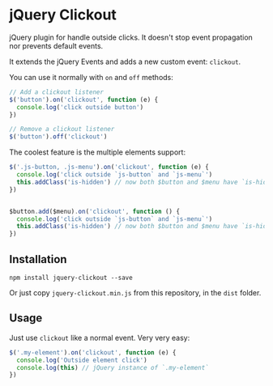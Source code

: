 # jQuery Clickout

jQuery plugin for handle outside clicks. It doesn't stop event propagation
nor prevents default events.

It extends the jQuery Events and adds a new custom event: `clickout`.

You can use it normally with `on` and `off` methods:

```js
// Add a clickout listener
$('button').on('clickout', function (e) {
  console.log('click outside button')
})

// Remove a clickout listener
$('button').off('clickout')
```

The coolest feature is the multiple elements support:

```js
$('.js-button, .js-menu').on('clickout', function (e) {
  console.log('click outside `js-button` and `js-menu`')
  this.addClass('is-hidden') // now both $button and $menu have `is-hidden` class
})


$button.add($menu).on('clickout', function () {
  console.log('click outside `js-button` and `js-menu`')
  this.addClass('is-hidden') // now both $button and $menu have `is-hidden` class
})
```

## Installation

```npm install jquery-clickout --save```

Or just copy `jquery-clickout.min.js` from this repository, in the `dist`
folder.

## Usage

Just use `clickout` like a normal event. Very very easy:

```javascript
$('.my-element').on('clickout', function (e) {
  console.log('Outside element click')
  console.log(this) // jQuery instance of `.my-element`
})
```